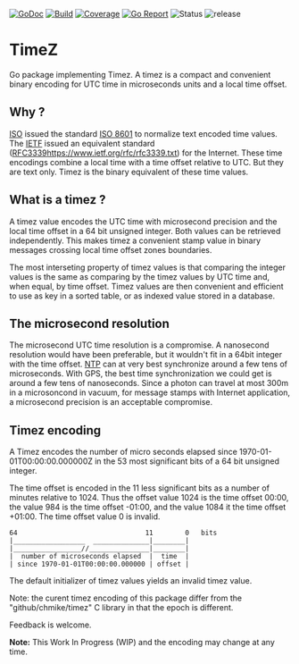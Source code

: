 [![GoDoc](https://godoc.org/github.com/chmike/timez-go?status.svg)](https://godoc.org/github.com/chmike/timez-go)
[![Build](https://travis-ci.org/chmike/timez-go.svg?branch=master)](https://travis-ci.org/chmike/timez-go?branch=master)
[![Coverage](https://coveralls.io/repos/github/chmike/timez-go/badge.svg?branch=master)](https://coveralls.io/github/chmike/timez-go?branch=master)
[![Go Report](https://goreportcard.com/badge/github.com/chmike/timez-go)](https://goreportcard.com/report/github.com/chmike/timez-go)
![Status](https://img.shields.io/badge/status-beta-orange.svg)
![release](https://img.shields.io/github/release/chmike/securecookie.svg)

# TimeZ 

Go package implementing Timez. A timez is a compact and convenient binary encoding
for UTC time in microseconds units and a local time offset.

## Why ? 

[ISO](https://en.wikipedia.org/wiki/International_Organization_for_Standardization)
issued the standard [ISO 8601](https://en.wikipedia.org/wiki/ISO_8601) to 
normalize text encoded time values. The [IETF](https://en.wikipedia.org/wiki/Internet_Engineering_Task_Force) issued an
equivalent standard ([RFC3339]()https://www.ietf.org/rfc/rfc3339.txt) for 
the Internet. These time encodings combine a local time with a time offset relative to 
UTC. But they are text only. Timez is the binary equivalent of these time values.

## What is a timez ?

A timez value encodes the UTC time with microsecond precision and the local time
offset in a 64 bit unsigned integer. Both values can be retrieved independently.
This makes timez a convenient stamp value in binary messages crossing local time
offset zones boundaries. 

The most interseting property of timez values is that comparing the integer 
values is the same as comparing by the timez values by UTC time and, when
equal, by time offset. Timez values are then convenient and efficient to use
as key in a sorted table, or as indexed value stored in a database.

## The microsecond resolution

The microsecond UTC time resolution is a compromise. A nanosecond resolution
would have been preferable, but it wouldn't fit in a 64bit integer with the
time offset.
[NTP](https://en.wikipedia.org/wiki/Network_Time_Protocol) can at very best
synchronize around a few tens of microseconds. With GPS, the  best time 
synchronization we could get is around a few tens of nanoseconds. Since
a photon can travel at most 300m in a microsoncond in vacuum, for message
stamps with Internet application, a microsecond precision is an acceptable
compromise.

## Timez encoding

A Timez encodes the number of micro seconds elapsed since 
1970-01-01T00:00:00.000000Z in the 53 most significant bits of a 64 bit
unsigned integer.

The time offset is encoded in the 11 less significant bits as a number
of minutes relative to 1024. Thus the offset value 1024 is the time 
offset 00:00, the value 984 is the time offset -01:00, and the value 
1084 it the time offset +01:00. The time offset value 0 is invalid.

    64                                11        0   bits
    |__________________  ______________|________|
    |_________________//_______________|________|
    |  number of microseconds elapsed  |  time  |
    | since 1970-01-01T00:00:00.000000 | offset |

The default initializer of timez values yields an invalid timez value. 

Note: the curent timez encoding of this package differ from the 
"github/chmike/timez" C library in that the epoch is different.

Feedback is welcome.

**Note:** This Work In Progress (WIP) and the encoding may change at any time.

